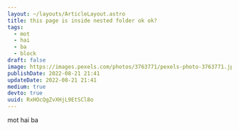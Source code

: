 ```yaml
---
layout: ~/layouts/ArticleLayout.astro
title: this page is inside nested folder ok ok?
tags:
  - mot
  - hai
  - ba
  - block
draft: false
image: https://images.pexels.com/photos/3763771/pexels-photo-3763771.jpeg?auto=compress&cs=tinysrgb&w=1260&h=750&dpr=1
publishDate: 2022-08-21 21:41
updateDate: 2022-08-21 21:41
medium: true
devto: true
uuid: RxHOcQgZvXHjL9EtSCl8o
---
```


mot hai ba
